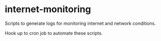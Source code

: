 # internet-monitoring

Scripts to generate logs for monitoring internet and network conditions.

Hook up to cron job to automate these scripts.
